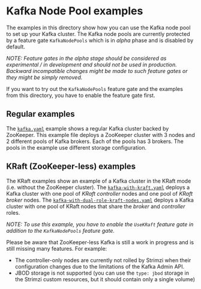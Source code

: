 # Kafka Node Pool examples

The examples in this directory show how you can use the Kafka node pool to set up your Kafka cluster.
The Kafka node pools are currently protected by a feature gate `KafkaNodePools` which is in _alpha_ phase and is disabled by default.

_NOTE: Feature gates in the _alpha_ stage should be considered as experimental / in development and should not be used in production._
_Backward incompatible changes might be made to such feature gates or they might be simply removed._

If you want to try out the `KafkaNodePools` feature gate and the examples from this directory, you have to enable the feature gate first.

## Regular examples

The [`kafka.yaml`](./kafka.yaml) example shows a regular Kafka cluster backed by ZooKeeper.
This example file deploys a ZooKeeper cluster with 3 nodes and 2 different pools of Kafka brokers.
Each of the pools has 3 brokers.
The pools in the example use different storage configuration.

## KRaft (ZooKeeper-less) examples

The KRaft examples show an example of a Kafka cluster in the KRaft mode (i.e. without the ZooKeeper cluster).
The [`kafka-with-kraft.yaml`](./kafka-with-kraft.yaml) deploys a Kafka cluster with one pool of _KRaft controller_ nodes and one pool of _KRaft broker_ nodes.
The [`kafka-with-dual-role-kraft-nodes.yaml`](./kafka-with-dual-role-kraft-nodes.yaml) deploys a Kafka cluster with one pool of KRaft nodes that share the _broker_ and _controller_ roles.

_NOTE: To use this example, you have to enable the `UseKRaft` feature gate in addition to the `KafkaNodePools` feature gate._

Please be aware that ZooKeeper-less Kafka is still a work in progress and is still missing many features.
For example:
* The controller-only nodes are currently not rolled by Strimzi when their configuration changes due to the limitations of the Kafka Admin API.
* JBOD storage is not supported (you can use the `type: jbod` storage in the Strimzi custom resources, but it should contain only a single volume)
